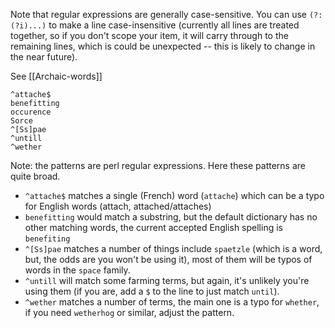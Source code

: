 Note that regular expressions are generally case-sensitive. You can use `(?:(?i)...)` to make a line case-insensitive (currently all lines are treated together, so if you don't scope your item, it will carry through to the remaining lines, which is could be unexpected -- this is likely to change in the near future).


See [[Archaic-words]]

```
^attache$
benefitting
occurence
Sorce
^[Ss]pae
^untill
^wether
```

Note: the patterns are perl regular expressions.
Here these patterns are quite broad.

* `^attache$` matches a single (French) word (`attache`) which can be a typo for English words (attach, attached/attaches)
* `benefitting` would match a substring, but the default dictionary has no other matching words, the current accepted English spelling is `benefiting`
* `^[Ss]pae` matches a number of things include `spaetzle` (which is a word, but, the odds are you won't be using it), most of them will be typos of words in the `space` family.
* `^untill` will match some farming terms, but again, it's unlikely you're using them (if you are, add a `$` to the line to just match `until`).
* `^wether` matches a number of terms, the main one is a typo for `whether`, if you need `wetherhog` or similar, adjust the pattern.
